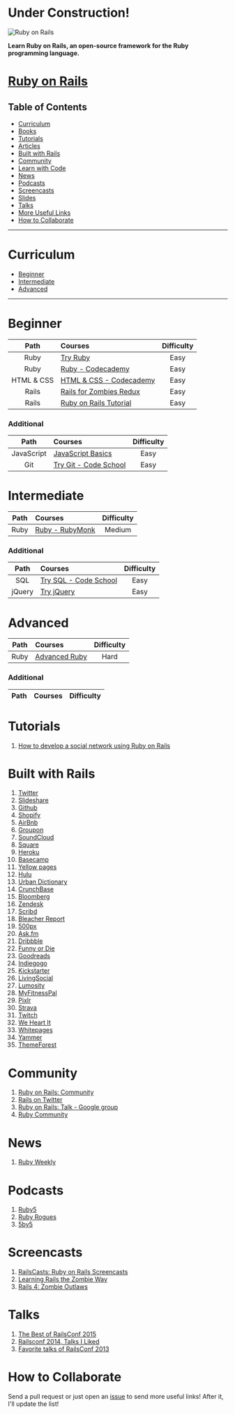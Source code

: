 # Under Construction!

![Ruby on Rails](http://blog.teamtreehouse.com/wp-content/uploads/2013/05/railsBlog1.jpg)

**Learn Ruby on Rails, an open-source framework for the Ruby programming language.**

# [Ruby on Rails](http://rubyonrails.org/)

## Table of Contents

* [Curriculum](#curriculum)
* [Books](#books)
* [Tutorials](#tutorials)
* [Articles](#articles)
* [Built with Rails](#built-with-rails)
* [Community](#community)
* [Learn with Code](#learn-with-code)
* [News](#news)
* [Podcasts](#podcasts)
* [Screencasts](#screencasts)
* [Slides](#slides)
* [Talks](#talks)
* [More Useful Links](#more-useful-links)
* [How to Collaborate](#how-to-collaborate)

---

# Curriculum

- [Beginner](#beginner)
- [Intermediate](#intermediate)
- [Advanced](#advanced)

---
# Beginner

Path | Courses | Difficulty
:--: | :-- | :--:
Ruby |[Try Ruby](http://tryruby.org/)|Easy
Ruby|[Ruby - Codecademy](https://www.codecademy.com/tracks/ruby)|Easy
HTML & CSS|[HTML & CSS - Codecademy](https://www.codecademy.com/tracks/web)|Easy
Rails |[Rails for Zombies Redux](https://www.codeschool.com/courses/rails-for-zombies-redux)|Easy
Rails |[Ruby on Rails Tutorial](https://www.railstutorial.org/)|Easy

### Additional
Path | Courses | Difficulty
:--: | :-- | :--:
JavaScript|[JavaScript Basics](https://www.codeschool.com/courses/javascript-road-trip-part-1)|Easy
Git |[Try Git - Code School](https://www.codeschool.com/courses/try-git)|Easy



# Intermediate

Path | Courses | Difficulty
:--: | :-- | :--:
Ruby |[Ruby - RubyMonk](http://rubymonk.com/)|Medium

### Additional
Path | Courses | Difficulty
:--: | :-- | :--:
SQL |[Try SQL - Code School](https://www.codeschool.com/courses/try-sql)| Easy
jQuery|[Try jQuery](https://www.codeschool.com/courses/try-jquery)|Easy


# Advanced

Path | Courses | Difficulty
:--: | :-- | :--:
Ruby |[Advanced Ruby](http://rubykoans.com/)|Hard

### Additional
Path | Courses | Difficulty
:--: | :-- | :--:


# Tutorials

1. [How to develop a social network using Ruby on Rails](https://medium.com/rails-ember-beyond/how-to-build-a-social-network-using-rails-eb31da569233)

# Built with Rails

1. [Twitter](https://twitter.com/)
1. [Slideshare](http://www.slideshare.net/)
1. [Github](https://github.com/)
1. [Shopify](http://www.shopify.com/)
1. [AirBnb](https://www.airbnb.com/)
1. [Groupon](http://www.groupon.com/)
1. [SoundCloud](https://soundcloud.com/)
1. [Square](https://squareup.com/)
1. [Heroku](https://www.heroku.com/)
1. [Basecamp](https://basecamp.com/)
1. [Yellow pages](http://www.yellowpages.com/)
1. [Hulu](http://www.hulu.com/)
1. [Urban Dictionary](http://www.urbandictionary.com/)
1. [CrunchBase](https://www.crunchbase.com/)
1. [Bloomberg](http://www.bloomberg.com/)
1. [Zendesk](https://www.zendesk.com/)
1. [Scribd](https://www.scribd.com/)
1. [Bleacher Report](http://bleacherreport.com/)
1. [500px](http://500px.com/)
1. [Ask.fm](http://ask.fm/)
1. [Dribbble](http://dribbble.com/)
1. [Funny or Die](http://www.funnyordie.com/)
1. [Goodreads](http://www.goodreads.com/)
1. [Indiegogo](http://www.indiegogo.com/)
1. [Kickstarter](http://www.kickstarter.com/)
1. [LivingSocial](http://www.livingsocial.com/)
1. [Lumosity](http://www.lumosity.com/)
1. [MyFitnessPal](http://www.myfitnesspal.com/)
1. [Pixlr](https://pixlr.com/)
1. [Strava](https://www.strava.com/)
1. [Twitch](http://twitch.tv/)
1. [We Heart It](http://weheartit.com/)
1. [Whitepages](http://www.whitepages.com/)
1. [Yammer](https://www.yammer.com)
1. [ThemeForest](http://themeforest.net/)

# Community

1. [Ruby on Rails: Community](http://rubyonrails.org/community/)
1. [Rails on Twitter](https://twitter.com/rails)
1. [Ruby on Rails: Talk - Google group](https://groups.google.com/forum/#!forum/rubyonrails-talk)
1. [Ruby Community](https://www.ruby-lang.org/en/community/)


# News

1. [Ruby Weekly](http://rubyweekly.com/)

# Podcasts

1. [Ruby5](https://ruby5.codeschool.com/)
1. [Ruby Rogues](https://devchat.tv/ruby-rogues/)
1. [5by5](http://5by5.tv/rubyonrails)

# Screencasts

1. [RailsCasts: Ruby on Rails Screencasts](http://railscasts.com/)
1. [Learning Rails the Zombie Way](http://railsforzombies.org/)
1. [Rails 4: Zombie Outlaws](http://rails4.codeschool.com/videos)

# Talks

1. [The Best of RailsConf 2015](https://mattbrictson.com/best-of-railsconf-2015)
1. [Railsconf 2014, Talks I Liked](http://nepalonrails.com/blog/2014/05/railsconf-2014-talks-i-liked)
1. [Favorite talks of RailsConf 2013](http://blog.planetargon.com/entries/2013/5/31/favorite-talks-of-railsconf-2013)

# How to Collaborate

Send a pull request or just open an [issue](https://github.com/sagarmred/Rails-Graduate/issues?q=is%3Aopen) to send more useful links! After it, I'll update the list!

